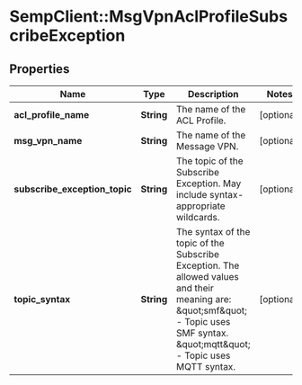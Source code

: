 # SempClient::MsgVpnAclProfileSubscribeException

## Properties
Name | Type | Description | Notes
------------ | ------------- | ------------- | -------------
**acl_profile_name** | **String** | The name of the ACL Profile. | [optional] 
**msg_vpn_name** | **String** | The name of the Message VPN. | [optional] 
**subscribe_exception_topic** | **String** | The topic of the Subscribe Exception. May include syntax-appropriate wildcards. | [optional] 
**topic_syntax** | **String** | The syntax of the topic of the Subscribe Exception. The allowed values and their meaning are:      \&quot;smf\&quot; - Topic uses SMF syntax.     \&quot;mqtt\&quot; - Topic uses MQTT syntax.  | [optional] 


